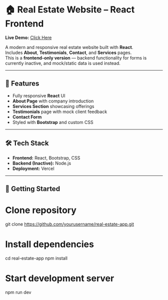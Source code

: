# 🏠 Real Estate Website – React Frontend

**Live Demo:** [Click Here](https://real-estate-website-react-frontend.vercel.app/)

A modern and responsive real estate website built with **React**.  
Includes **About**, **Testimonials**, **Contact**, and **Services** pages.  
This is a **frontend-only version** — backend functionality for forms is currently inactive, and mock/static data is used instead.

---

## 📌 Features
- Fully responsive **React** UI
- **About Page** with company introduction
- **Services Section** showcasing offerings
- **Testimonials** page with mock client feedback
- **Contact Form**
- Styled with **Bootstrap** and custom CSS

---

## 🛠️ Tech Stack
- **Frontend:** React, Bootstrap, CSS
- **Backend (Inactive):** Node.js
- **Deployment:** Vercel

---

## 🚀 Getting Started

# Clone repository
git clone https://github.com/yourusername/real-estate-app.git

# Install dependencies
cd real-estate-app
npm install

# Start development server
npm run dev

